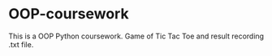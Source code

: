 # OOP-coursework
This is a OOP Python coursework. Game of Tic Tac Toe and result recording .txt file. 
